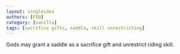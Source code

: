```yaml
---
layout: singleidea
authors: [FIQ]
category: [vanilla]
tags: [sacrifice gifts, saddle, skill unrestricting]
---
```

Gods may grant a saddle as a sacrifice gift and unrestrict riding skill.

